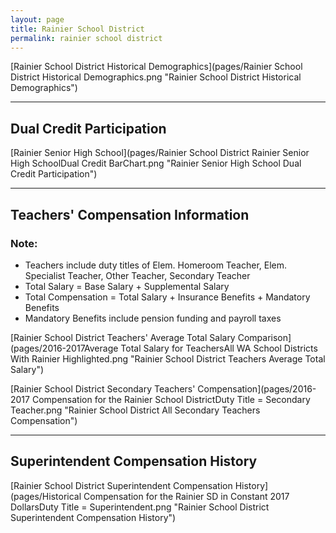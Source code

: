```yaml
---
layout: page
title: Rainier School District
permalink: rainier school district
---
```



[Rainier School District Historical Demographics](pages/Rainier School District Historical Demographics.png "Rainier School District Historical Demographics")

___

## Dual Credit Participation

[Rainier Senior High School](pages/Rainier School District Rainier Senior High SchoolDual Credit BarChart.png "Rainier Senior High School Dual Credit Participation")


___

## Teachers' Compensation Information
### Note:
- Teachers include duty titles of Elem. Homeroom Teacher, Elem. Specialist Teacher, Other Teacher, Secondary Teacher
- Total Salary = Base Salary + Supplemental Salary
- Total Compensation = Total Salary + Insurance Benefits + Mandatory Benefits
- Mandatory Benefits include pension funding and payroll taxes

[Rainier School District Teachers' Average Total Salary Comparison](pages/2016-2017Average Total Salary for TeachersAll WA School Districts With Rainier Highlighted.png "Rainier School District Teachers Average Total Salary")

[Rainier School District Secondary Teachers' Compensation](pages/2016-2017 Compensation for the Rainier School DistrictDuty Title = Secondary Teacher.png "Rainier School District All Secondary Teachers Compensation")


___

## Superintendent Compensation History

[Rainier School District Superintendent Compensation History](pages/Historical Compensation for the Rainier SD in Constant 2017 DollarsDuty Title = Superintendent.png "Rainier School District Superintendent Compensation History")

